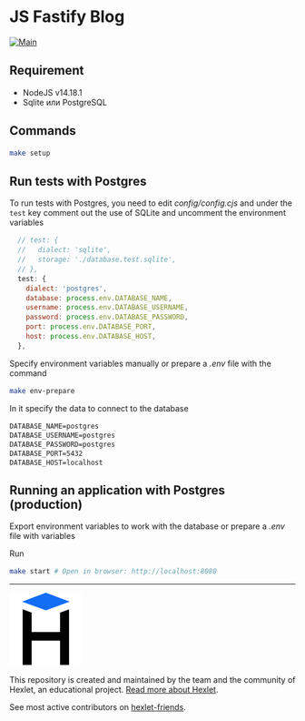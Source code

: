 # JS Fastify Blog

[![Main](https://github.com/hexlet-components/js-fastify-blog/actions/workflows/main.yml/badge.svg)](https://github.com/hexlet-components/js-fastify-blog/actions/workflows/main.yml)

## Requirement

* NodeJS v14.18.1
* Sqlite или PostgreSQL

## Commands

```bash
make setup
```

## Run tests with Postgres

To run tests with Postgres, you need to edit *config/config.cjs* and under the `test` key comment out the use of SQLite and uncomment the environment variables

```js
  // test: {
  //   dialect: 'sqlite',
  //   storage: './database.test.sqlite',
  // },
  test: {
    dialect: 'postgres',
    database: process.env.DATABASE_NAME,
    username: process.env.DATABASE_USERNAME,
    password: process.env.DATABASE_PASSWORD,
    port: process.env.DATABASE_PORT,
    host: process.env.DATABASE_HOST,
  },
```

Specify environment variables manually or prepare a *.env* file with the command

```bash
make env-prepare
```

In it specify the data to connect to the database

```dotenv
DATABASE_NAME=postgres
DATABASE_USERNAME=postgres
DATABASE_PASSWORD=postgres
DATABASE_PORT=5432
DATABASE_HOST=localhost
```

## Running an application with Postgres (production)

Export environment variables to work with the database or prepare a *.env* file with variables

Run

```bash
make start # Open in browser: http://localhost:8080
```

---

[![Hexlet Ltd. logo](https://raw.githubusercontent.com/Hexlet/assets/master/images/hexlet_logo128.png)](https://hexlet.io?utm_source=github&utm_medium=link&utm_campaign=js-fastify-blog)

This repository is created and maintained by the team and the community of Hexlet, an educational project. [Read more about Hexlet](https://hexlet.io?utm_source=github&utm_medium=link&utm_campaign=js-fastify-blog).

See most active contributors on [hexlet-friends](https://friends.hexlet.io/).

